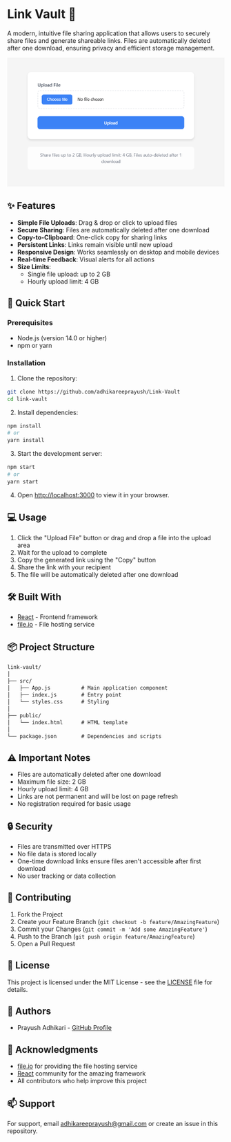 # Link Vault 🔐

A modern, intuitive file sharing application that allows users to securely share files and generate shareable links. Files are automatically deleted after one download, ensuring privacy and efficient storage management.

![Preview](image/README/1730038204180.png)

## ✨ Features

- **Simple File Uploads**: Drag & drop or click to upload files
- **Secure Sharing**: Files are automatically deleted after one download
- **Copy-to-Clipboard**: One-click copy for sharing links
- **Persistent Links**: Links remain visible until new upload
- **Responsive Design**: Works seamlessly on desktop and mobile devices
- **Real-time Feedback**: Visual alerts for all actions
- **Size Limits**:
  - Single file upload: up to 2 GB
  - Hourly upload limit: 4 GB

## 🚀 Quick Start

### Prerequisites

- Node.js (version 14.0 or higher)
- npm or yarn

### Installation

1. Clone the repository:

```bash
git clone https://github.com/adhikareeprayush/Link-Vault
cd link-vault
```

2. Install dependencies:

```bash
npm install
# or
yarn install
```

3. Start the development server:

```bash
npm start
# or
yarn start
```

4. Open [http://localhost:3000](http://localhost:3000) to view it in your browser.

## 💻 Usage

1. Click the "Upload File" button or drag and drop a file into the upload area
2. Wait for the upload to complete
3. Copy the generated link using the "Copy" button
4. Share the link with your recipient
5. The file will be automatically deleted after one download

## 🛠️ Built With

- [React](https://reactjs.org/) - Frontend framework
- [file.io](https://file.io/) - File hosting service

## 📦 Project Structure

```
link-vault/
│
├── src/
│   ├── App.js          # Main application component
│   ├── index.js        # Entry point
│   └── styles.css      # Styling
│
├── public/
│   └── index.html      # HTML template
│
└── package.json        # Dependencies and scripts
```

## ⚠️ Important Notes

- Files are automatically deleted after one download
- Maximum file size: 2 GB
- Hourly upload limit: 4 GB
- Links are not permanent and will be lost on page refresh
- No registration required for basic usage

## 🔒 Security

- Files are transmitted over HTTPS
- No file data is stored locally
- One-time download links ensure files aren't accessible after first download
- No user tracking or data collection

## 🤝 Contributing

1. Fork the Project
2. Create your Feature Branch (`git checkout -b feature/AmazingFeature`)
3. Commit your Changes (`git commit -m 'Add some AmazingFeature'`)
4. Push to the Branch (`git push origin feature/AmazingFeature`)
5. Open a Pull Request

## 📝 License

This project is licensed under the MIT License - see the [LICENSE](LICENSE) file for details.

## 👥 Authors

- Prayush Adhikari - [GitHub Profile](https://github.com/adhikareeprayush)

## 🙏 Acknowledgments

- [file.io](https://file.io/) for providing the file hosting service
- [React](https://react.dev/) community for the amazing framework
- All contributors who help improve this project

## 📫 Support

For support, email adhikareeprayush@gmail.com or create an issue in this repository.
